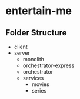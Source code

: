 # entertain-me

## Folder Structure
- client
- server
  - monolith
  - orchestrator-express
  - orchestrator
  - services
    - movies
    - series
  
